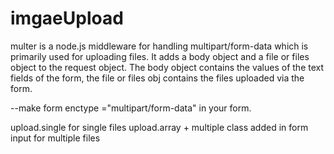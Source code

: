 # imgaeUpload

multer is a node.js middleware for handling multipart/form-data which is primarily used for uploading files. It adds a body object and a file or files object to the request object. The body object contains the values of the text fields of the form, the file or files obj contains the files uploaded via the form.

--make form enctype  ="multipart/form-data" in your form.


upload.single for single files
upload.array + multiple class added in form input for multiple files
